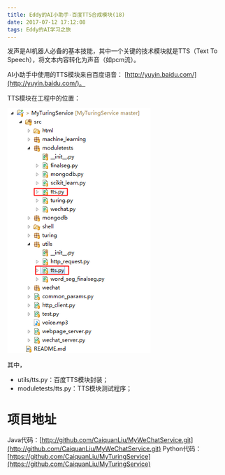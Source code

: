 ```yaml
---
title: Eddy的AI小助手-百度TTS合成模块(18)
date: 2017-07-12 17:12:08
tags: Eddy的AI学习之旅
---
```

发声是AI机器人必备的基本技能，其中一个关键的技术模块就是TTS（Text To Speech），将文本内容转化为声音（如pcm流）。

AI小助手中使用的TTS模块来自百度语音： [http://yuyin.baidu.com/](http://yuyin.baidu.com/)。

TTS模块在工程中的位置：

![Paste_Image.png](Eddy的AI小助手-百度TTS合成模块-18/模块位置.png)

其中，

* utils/tts.py：百度TTS模块封装；
* moduletests/tts.py：TTS模块测试程序；

# 项目地址
Java代码：[http://github.com/CaiquanLiu/MyWeChatService.git](http://github.com/CaiquanLiu/MyWeChatService.git)
Python代码：[https://github.com/CaiquanLiu/MyTuringService](https://github.com/CaiquanLiu/MyTuringService)